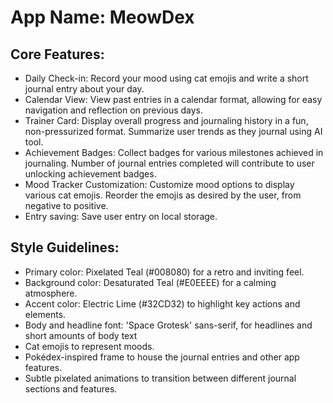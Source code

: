 # **App Name**: MeowDex

## Core Features:

- Daily Check-in: Record your mood using cat emojis and write a short journal entry about your day.
- Calendar View: View past entries in a calendar format, allowing for easy navigation and reflection on previous days.
- Trainer Card: Display overall progress and journaling history in a fun, non-pressurized format. Summarize user trends as they journal using AI tool.
- Achievement Badges: Collect badges for various milestones achieved in journaling. Number of journal entries completed will contribute to user unlocking achievement badges.
- Mood Tracker Customization: Customize mood options to display various cat emojis. Reorder the emojis as desired by the user, from negative to positive.
- Entry saving: Save user entry on local storage.

## Style Guidelines:

- Primary color: Pixelated Teal (#008080) for a retro and inviting feel.
- Background color: Desaturated Teal (#E0EEEE) for a calming atmosphere.
- Accent color: Electric Lime (#32CD32) to highlight key actions and elements.
- Body and headline font: 'Space Grotesk' sans-serif, for headlines and short amounts of body text
- Cat emojis to represent moods.
- Pokédex-inspired frame to house the journal entries and other app features.
- Subtle pixelated animations to transition between different journal sections and features.